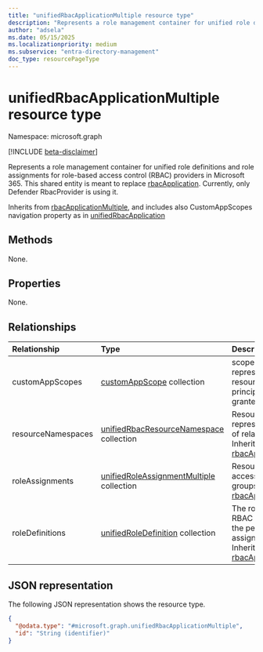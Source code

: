 ```yaml
---
title: "unifiedRbacApplicationMultiple resource type"
description: "Represents a role management container for unified role definitions and role assignments for Microsoft 365 RBAC providers."
author: "adsela"
ms.date: 05/15/2025
ms.localizationpriority: medium
ms.subservice: "entra-directory-management"
doc_type: resourcePageType
---
```


# unifiedRbacApplicationMultiple resource type

Namespace: microsoft.graph

[!INCLUDE [beta-disclaimer](../../includes/beta-disclaimer.md)]

Represents a role management container for unified role definitions and role assignments for role-based access control (RBAC) providers in Microsoft 365. This shared entity is meant to replace [rbacApplication](./rbacapplication.md). Currently, only Defender RbacProvider is using it.


Inherits from [rbacApplicationMultiple](../resources/rbacapplicationmultiple.md), and includes also CustomAppScopes navigation property as in [unifiedRbacApplication](../resources/unifiedrbacapplication.md)


## Methods

None.

## Properties

None.

## Relationships
|Relationship|Type|Description|
|:---|:---|:---|
|customAppScopes|[customAppScope](../resources/customappscope.md) collection| scope object that represents the resources for which the principal has been granted access. |
|resourceNamespaces|[unifiedRbacResourceNamespace](../resources/unifiedrbacresourcenamespace.md) collection|Resource that represents a collection of related actions. Inherits from [rbacApplicationMultiple](../resources/rbacapplicationmultiple.md)|
|roleAssignments|[unifiedRoleAssignmentMultiple](../resources/unifiedroleassignmentmultiple.md) collection| Resource to grant access to users or groups. Inherits from [rbacApplicationMultiple](../resources/rbacapplicationmultiple.md)|
|roleDefinitions|[unifiedRoleDefinition](../resources/unifiedroledefinition.md) collection|The roles allowed by RBAC providers and the permissions assigned to the roles. Inherits from [rbacApplicationMultiple](../resources/rbacapplicationmultiple.md)|

## JSON representation
The following JSON representation shows the resource type.
<!-- {
  "blockType": "resource",
  "keyProperty": "id",
  "@odata.type": "microsoft.graph.unifiedRbacApplicationMultiple",
  "baseType": "microsoft.graph.rbacApplicationMultiple",
  "openType": false
}
-->
``` json
{
  "@odata.type": "#microsoft.graph.unifiedRbacApplicationMultiple",
  "id": "String (identifier)"
}
```

